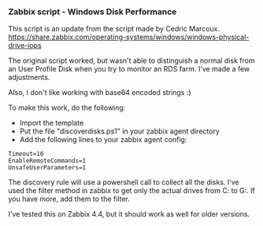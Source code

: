 ### Zabbix script - Windows Disk Performance

This script is an update from the script made by Cedric Marcoux.
https://share.zabbix.com/operating-systems/windows/windows-physical-drive-iops

The original script worked, but wasn't able to distinguish a normal disk from an User Profile Disk when you try to monitor an RDS farm. I've made a few adjustments.

Also, I don't like working with base64 encoded strings :)


To make this work, do the following:

- Import the template
- Put the file "discoverdisks.ps1" in your zabbix agent directory
- Add the following lines to your zabbix agent config:

```
Timeout=10
EnableRemoteCommands=1 
UnsafeUserParameters=1
```

The discovery rule will use a powershell call to collect all the disks. I've used the filter method in zabbix to get only the actual drives from C: to G:. If you have more,
add them to the filter.


I've tested this on Zabbix 4.4, but it should work as well for older versions.
